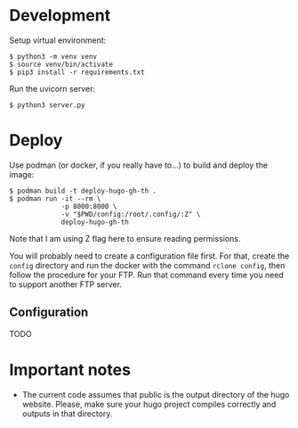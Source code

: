 # Development

Setup virtual environment:

    $ python3 -m venv venv
    $ source venv/bin/activate
    $ pip3 install -r requirements.txt

Run the uvicorn server:

    $ python3 server.py

# Deploy

Use podman (or docker, if you really have to...) to build and deploy the image:

    $ podman build -t deploy-hugo-gh-th .
    $ podman run -it --rm \
                 -p 8000:8000 \
                 -v "$PWD/config:/root/.config/:Z" \
                 deploy-hugo-gh-th

Note that I am using Z flag here to ensure reading permissions.

You will probably need to create a configuration file first. For that, create
the `config` directory and run the docker with the command `rclone config`,
then follow the procedure for your FTP.
Run that command every time you need to support another FTP server.

## Configuration

TODO

# Important notes

 - The current code assumes that public is the output directory of the
   hugo website. Please, make sure your hugo project compiles correctly and
   outputs in that directory.
